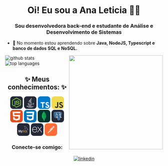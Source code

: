 
<h1 align="center">Oi! Eu sou a Ana Leticia 👋🧡</h1>

<h3 align="center">Sou desenvolvedora back-end e estudante de Análise e Desenvolvimento de Sistemas</h3>

 - 🌱 No momento estou aprendendo sobre **Java, NodeJS, Typescript e banco de dados SQL e NoSQL.**

<div>
  <img align="right" src="https://i.pinimg.com/originals/87/df/6d/87df6d60f4cc3c07968ae2127bddcc30.gif" width="300" height="300">
  
  <div>
    <img src="https://github-readme-stats-one-lyart-28.vercel.app/api?username=leticiareis6858&show_icons=true&theme=darcula" alt="github stats" />
    <img src="https://github-readme-stats-one-lyart-28.vercel.app/api/top-langs?username=leticiareis6858&show_icons=true&theme=darcula&locale=en&layout=compact" alt="top languages" />
  </div>
</div>

<h2 align="center">✨ Meus conhecimentos: ✨</h2>

<div align="center"> 
<a><img src="https://github.com/tandpfun/skill-icons/blob/main/icons/NodeJS-Dark.svg" alt="nodejs" width="40" height="40"/></a>
<a><img src="https://github.com/tandpfun/skill-icons/blob/main/icons/Java-Dark.svg" alt="java" width="40" height="40"/></a>
<a><img src="https://github.com/tandpfun/skill-icons/blob/main/icons/TypeScript.svg" alt="typescript" width="40" height="40"/></a> 
<a><img src="https://github.com/tandpfun/skill-icons/blob/main/icons/JavaScript.svg" alt="javascript" width="40" height="40"/></a>
<a><img src="https://github.com/tandpfun/skill-icons/blob/main/icons/HTML.svg" alt="html" width="40" height="40" /></a>
<a><img src="https://github.com/tandpfun/skill-icons/blob/main/icons/CSS.svg" alt="css" width="40" height="40"/></a>
<a><img src="https://github.com/tandpfun/skill-icons/blob/main/icons/MongoDB.svg" alt="mongoDB" width="40" height="40"/></a>
<a><img src="https://github.com/tandpfun/skill-icons/blob/main/icons/PostgreSQL-Dark.svg" alt="postgreSQL" width="40" height="40"/></a>
<a><img src="https://github.com/tandpfun/skill-icons/blob/main/icons/MySQL-Dark.svg" alt="mySQL" width="40" height="40"/></a>  
<a><img src="https://github.com/tandpfun/skill-icons/blob/main/icons/ExpressJS-Dark.svg" alt="express" width="40" height="40"/></a>
<a><img src="https://github.com/tandpfun/skill-icons/blob/main/icons/Postman.svg" alt="postman" width="40" height="40"/></a>
</div>

 
<div align="center">
<h3>Conecte-se comigo:</h3>
<p>
<a href="https://linkedin.com/in/analeticia6858" target="blank"><img align="center" src="https://raw.githubusercontent.com/rahuldkjain/github-profile-readme-generator/master/src/images/icons/Social/linked-in-alt.svg" alt="linkedin" height="60" width="40" /></a>
</p>
</div>

